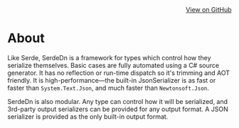 <div style="text-align: right;">
  <a style="color: var(--icons);" href="https://github.com/agocke/serde-dn">View on GitHub</a>
</div>

# About 

Like Serde, SerdeDn is a framework for types which control how they serialize themselves. Basic
cases are fully automated using a C# source generator. It has no reflection or run-time dispatch so
it's trimming and AOT friendly. It is high-performance—the built-in JsonSerializer is as fast or
faster than `System.Text.Json`, and much faster than `Newtonsoft.Json`.

SerdeDn is also modular. Any type can control how it will be serialized, and 3rd-party output
serializers can be provided for any output format. A JSON serializer is provided as the only
built-in output format.
